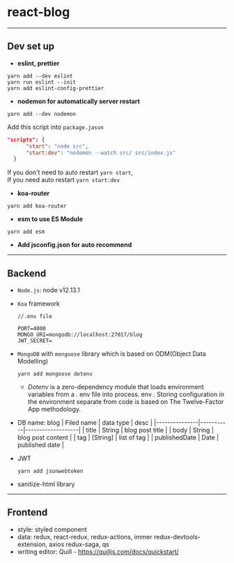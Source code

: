 # react-blog

---
## Dev set up
- **eslint, prettier**
```
yarn add --dev eslint
yarn run eslint --init
yarn add eslint-config-prettier
```

- **nodemon for automatically server restart**

`yarn add --dev nodemon`

Add this script into `package.jason`
```json
"scripts": {
      "start": "node src",
      "start:dev": "nodemon --watch src/ src/index.js"
  }

```
If you don't need to auto restart `yarn start`, <br/>
If you need auto restart `yarn start:dev`

- **koa-router**
```
yarn add koa-router  
```

- **esm to use ES Module**
```
yarn add esm
```

- **Add jsconfig.json for auto recommend**

---
## Backend
* `Node.js`: node v12.13.1
* `Koa` framework
  ```
  //.env file
  
  PORT=4000
  MONGO_URI=mongodb://localhost:27017/blog
  JWT_SECRET= 
  ```
* `MongoDB` with `mongoose` library which is based on ODM(Object Data Modelling)
    ```
    yarn add mongoose dotenv
    ```
    * _Dotenv_ is a zero-dependency module that loads environment variables from a . env file into process. env . Storing configuration in the environment separate from code is based on The Twelve-Factor App methodology.

* DB name: blog
    | Filed name    | data type | desc              |
    |---------------|-----------|-------------------|
    | title         | String    | blog post title   |
    | body          | String    | blog post content |
    | tag           | [String]  | list of tag       |
    | publishedDate | Date      | published date    |

* JWT
  ```
  yarn add jsonwebtoken
  ```
* sanitize-html library

---
## Frontend
* style: styled component
* data: redux, react-redux, redux-actions, immer redux-devtools-extension, axios redux-saga, qs
* writing editor: Quill - https://quilljs.com/docs/quickstart/

